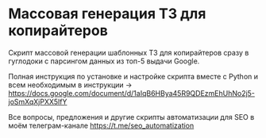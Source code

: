 # Массовая генерация ТЗ для копирайтеров
Скрипт массовой генерации шаблонных ТЗ для копирайтеров сразу в гуглодоки с парсингом данных из топ-5 выдачи Google.

Полная инструкция по установке и настройке скрипта вместе с Python и всем необходимым в инструкции → https://docs.google.com/document/d/1aIqB6HBya45R9QDEzmEhUhNo2j5-joSmXqXjPXX5lfY

Все вопросы, предложения и другие скрипты автоматизации для SEO в моём телеграм-канале https://t.me/seo_automatization
